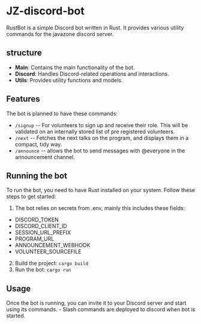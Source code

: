 # JZ-discord-bot
RustBot is a simple Discord bot written in Rust. It provides various utility commands for the javazone discord server.

## structure
- **Main**: Contains the main functionality of the bot.
- **Discord**: Handles Discord-related operations and interactions.
- **Utils**: Provides utility functions and models.

## Features
The bot is planned to have these commands:
- `/signup` -- For volunteers to sign up and receive their role. This will be validated on an internally stored list of pre registered volunteers.
- `/next` -- Fetches the next talks on the program, and displays them in a compact, tidy way.
- `/announce`  -- allows the bot to send messages with @everyone in the announcement channel.


## Running the bot
To run the bot, you need to have Rust installed on your system. Follow these steps to get started:
1. The bot relies on secrets from .env, mainly this includes these fields:
 * DISCORD_TOKEN
 * DISCORD_CLIENT_ID
 * SESSION_URL_PREFIX
 * PROGRAM_URL
 * ANNOUNCEMENT_WEBHOOK
 * VOLUNTEER_SOURCEFILE
2. Build the project: `cargo build`
3. Run the bot: `cargo run`


## Usage

Once the bot is running, you can invite it to your Discord server and start using its commands. 
    - Slash commands are deployed to discord when bot is started.


